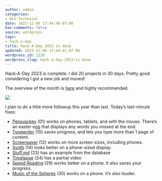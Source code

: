```yaml
---
author: admin
categories:
- Non-Technical
date: 2023-12-06 17:44:40-07:00
has-comments: false
source: wordpress
tags:
- hack-a-day
title: Hack-A-Day 2023 is done
updated: 2023-12-06 17:44:41-07:00
wordpress_id: 1238
wordpress_slug: hack-a-day-2023-is-done
---
```

Hack-A-Day 2023 is complete. I did 20 projects in 30 days. Pretty good considering I got a new job and moved!

The overview of the month is [here](https://za3k.com/hackaday) and highly recommended.

[![](../wp-content/uploads/2023/12/2023-12-06-154545_1920x1080_scrot-crop-1024x712.png)](https://za3k.com/hackaday)

I plan to do a little more followup this year than last. Today’s last-minute fixes:

-   [Perquackey](https://blog.za3k.com/hack-a-day-day-01-perquackey/) (01) works on phones, tablets, and with the mouse. There’s an easter egg that displays any words you missed at the end.
-   [Typewriter](https://blog.za3k.com/hack-a-day-day-10-typewriter/) (10) saves progress, and lets you type more than 1 page of content.
-   [Screensaver](https://blog.za3k.com/hack-a-day-day-12-screensavers/) (12) works on more screen sizes, including phones.
-   [Synth](https://blog.za3k.com/hack-a-day-day-14-bytebeat-synth/) (14) looks better on a phone-sized display.
-   [Stuff.md](https://blog.za3k.com/hack-a-day-day-23-packing/) (23) has an example from the database
-   [Timelapse](https://blog.za3k.com/hack-a-day-day-23-packing/) (24) has a partial video
-   [Speed Reading](https://blog.za3k.com/hack-a-day-day-29-speed-reading/) (29) works better on a phone. It also saves your progress.
-   [Music of the Spheres](https://blog.za3k.com/hack-a-day-day-30-music-of-the-celestial-spheres/) (30) works on a phone. It’s also louder.
